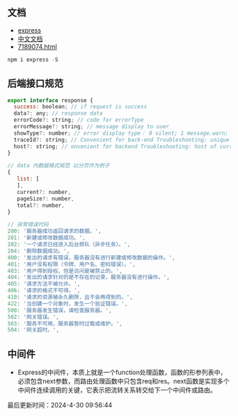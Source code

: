 <!--
 * @Description: express 文档
 * @Author: panrui
 * @Date: 2021-06-24 09:59:43
 * @LastEditTime: 2023-07-26 13:37:21
 * @LastEditors: panrui
 * 不忘初心,不负梦想
-->

## 文档

- [express](http://expressjs.com/)
- [中文文档](http://www.expressjs.com.cn/4x/api.html#express)
- [7189074.html](https://www.cnblogs.com/xiaohuochai/p/7189074.html)

```js
npm i express -S
```

## 后端接口规范

```js
export interface response {
  success: boolean; // if request is success
  data?: any; // response data
  errorCode?: string; // code for errorType
  errorMessage?: string; // message display to user
  showType?: number; // error display type： 0 silent; 1 message.warn; 2 message.error; 4 notification; 9 page
  traceId?: string; // Convenient for back-end Troubleshooting: unique request ID
  host?: string; // onvenient for backend Troubleshooting: host of current access server
}

// data 内数据格式规范 以分页作为例子
{
   list: [
   ],
   current?: number,
   pageSize?: number,
   total?: number,
}

// 异常错误代码
200: '服务器成功返回请求的数据。',
201: '新建或修改数据成功。',
202: '一个请求已经进入后台排队（异步任务）。',
204: '删除数据成功。',
400: '发出的请求有错误，服务器没有进行新建或修改数据的操作。',
401: '用户没有权限（令牌、用户名、密码错误）。',
403: '用户得到授权，但是访问是被禁止的。',
404: '发出的请求针对的是不存在的记录，服务器没有进行操作。',
405: '请求方法不被允许。',
406: '请求的格式不可得。',
410: '请求的资源被永久删除，且不会再得到的。',
422: '当创建一个对象时，发生一个验证错误。',
500: '服务器发生错误，请检查服务器。',
502: '网关错误。',
503: '服务不可用，服务器暂时过载或维护。',
504: '网关超时。',
```

## 中间件

- Express的中间件，本质上就是一个function处理函数，函数的形参列表中，必须包含next参数，而路由处理函数中只包含req和res。next函数是实现多个中间件连续调用的关键，它表示把流转关系转交给下一个中间件或路由。

<!-- ## 配置 -->

<!-- ## 学习文档 -->

<!-- 1:use是express注册中间件的方法,它返回一个函数
2:use方法允许将请求的网址写在第一个参数,只有请求匹配,后面的中间件才会生效
3:app.use(express.static('public'));//将静态资源文件所在的目录作为参数传递给 express.static 中间件就可以提供静态资源文件的访问了
4:常用中间件
    {
        cookie-parser():用于解析cookie的中间件，添加中间后，req具备cookies属性。通过req.cookies.xxx可以访问cookie的值
            使用方法：var cookieParser = require('cookie-parser');app.use(cookieParser(secret, options))
        express-session:session运行在服务器端，当客户端第一次访问服务器时，可以将客户的登录信息保存
            使用方法:var session = require('express-session');app.use(session(options))
        serve-favicon:设置网站的 favicon图标
            使用方法:var favicon = require('serve-favicon');var path = require('path');app.use(favicon(path.join(__dirname, 'public', 'favicon.ico')))
        body-parser:bodyParser用于解析客户端请求的body中的内容，内部使用JSON编码处理，url编码处理以及对于文件的上传处理
            使用方法:var bodyParser = require('body-parser')
            {
                底层中间件用法：这将拦截和解析所有的请求；也即这种用法是全局的
                    app.use(bodyParser.urlencoded({ extended: false }));app.use(bodyParser.json())
                    use方法调用body-parser实例；且use方法没有设置路由路径；这样的body-parser实例就会对该app所有的请求进行拦截和解析
                特定路由下的中间件用法:对于特定的路径使用
                    var urlencodedParser = bodyParser.urlencoded({ extended: false })
                    app.post('/login', urlencodedParser, function (req, res) {
                        if (!req.body) return res.sendStatus(400)
                        res.send('welcome, ' + req.body.username)
                    })

                    var jsonParser = bodyParser.json();
                    // POST /api/users gets JSON bodies
                    app.post('/api/users', jsonParser, function (req, res) {
                        if (!req.body) return res.sendStatus(400)
                        // create user in req.body
                    })
            }
    }
5:路由方法--针对不同的接口,Express提供了use方法的一些别名,这些别名是和http对应的路由方法
    路由路径
        {
            字符串匹配:app.get('/about',function(){}),
            字符串模式匹配:app.get('/ab?cd',function(){}),
            正则表达式匹配:app.get(/a/,function(){})
        }
    路由句柄
        {
            可以是单个函数,也可以是函数数组,或者多个函数,或者函数+函数数组
        }
    链式路由句柄
        {
            app.router('/block')
                .get(function(){})
                .post(function(){})
                .put(function(){})
        }
    {

    }
    app.all():他的作用的对于一个路径上的所有请求加载中间件
-------------------------------------------------------------------------------------------------------------------------------------------
express()
    express()是express模块导出的顶层方法
    {
        Methods:{
            express.static(root, [options]) //express.static是Express中唯一的内建中间件,负责托管 Express 应用内的静态资源
        }

    }
-------------------------------------------------------------------------------------------------------------------------------------------
Application()
    app对象一般用来表示Express程序。通过调用Express模块导出的顶层的express()方法来创建它
    var express = require('express');
    var app = express();
    {
        路由:{
            app.METHOD：路由一个HTTP请求,METHOD是这个请求的HTTP方法 使用方法：app.METHOD(path, callback [, callback ...])
            app.param:给路由参数添加回调触发器，这里的name是参数名或者参数数组，function是回调方法
        },
        配置中间件:app.route
        渲染html视图:app.render
        注册模板引擎:app.engine
    }
-------------------------------------------------------------------------------------------------------------------------------------------
Properties
    app.locals对象是一个javascript对象，它的属性就是程序本地的变量
    app.locals.title
    //一旦设定,app.locals的各属性值将贯穿程序的整个生命周期
    //与其相反的是 res.locals,它只在这次请求的生命周期中有效
-------------------------------------------------------------------------------------------------------------------------------------------
Events
    app.on('mount', callback(parent))
-------------------------------------------------------------------------------------------------------------------------------------------
Methods
    {
        app.all(path, callback[, callback ...]:
        app.delete(path, callback[, callback ...])
        app.disable(name)
        app.disabled(name)
        app.enable(name)
        app.enabled(name)
        app.engine(ext, callback)
        app.get(name)
        app.get(path, callback [, callback ...])
        app.listen(port, [hostname], [backlog], [callback])
        app.METHOD(path, callback [, callback ...]){
            路由一个HTTP请求,METHOD是这个请求的HTTP方法

        }
        app.param([name], callback)
        app.path()
        app.post(path, callback, [callback ...])
        app.put(path, callback, [callback ...])
        app.render(view, [locals], callback)
        app.route(path)
        app.set(name, value)
    }
-------------------------------------------------------------------------------------------------------------------------------------------
Application Settings
-------------------------------------------------------------------------------------------------------------------------------------------
Request
-------------------------------------------------------------------------------------------------------------------------------------------
Properties
-------------------------------------------------------------------------------------------------------------------------------------------
Methods

-------------------------------------------------------------------------------------------------------------------------------------------
Response
-------------------------------------------------------------------------------------------------------------------------------------------
Properties
-------------------------------------------------------------------------------------------------------------------------------------------
Methods
-------------------------------------------------------------------------------------------------------------------------------------------
Router
-------------------------------------------------------------------------------------------------------------------------------------------
Methods
------------------------------------------------------------------------------------------------------------------------------------------- -->

<!-- ## 开始使用

```js
// 设置状态码并返回数据
res.status(403).send("Sorry! You can't see that.");
``` -->

<!-- TODO 待删除 -->

<!-- #### 待学习 -->
<!--
- [ ] 消息队列
- [ ] 高并发
- [ ] 应用重启 -->

<!-- #### 学习文档 -->

<!-- 1:events模块存在一个EventEmitter对象,通过实例化EventEmitter来绑定和监听事件
2:fs是文件模块,fs(stream)可以创建四种不同的流类型,然后所有的流对象又都是EventEmitter的实例(也就是说他们拥有绑定和监听事件的功能),同时默认绑定了(data,end,error,finish)

------------------------------------------------------------删除-------------------------------------------------------------------------------
events模块
EventEmitter
1:实例化EventEmitter来绑定和监听事件(绑定事件--帮助这个事件注册一个监听器)
    实例化 var eventEmitter = new events.EventEmitter();
    绑定 eventEmitter.on('eventName', eventHandler);
    执行异步操作的函数都是将回调函数作为最后一个参数,回调函数接受错误对象作为第一个参数

2:EventEmitter 的核心就是事件触发与事件监听器功能的封装
    触发 eventEmitter.emit('eventName');
    {
        addListener(event, listener):为指定事件添加一个监听器到监听器数组的尾部
        on(event, listener):为指定事件注册一个监听器，接受一个字符串 event 和一个回调函数
        once(event, listener):为指定事件注册一个单次监听器，即 监听器最多只会触发一次，触发后立刻解除该监听器
        removeListener(event, listener):移除指定事件的某个监听器，监听器必须是该事件已经注册过的监听器
        removeAllListeners([event]):移除所有事件的所有监听器， 如果指定事件，则移除指定事件的所有监听器
        setMaxListeners(n):默认最多十个,提高默认监听器的数量
        listeners(event):返回指定事件的监听器数组 //数组的每一项都是监听函数
        emit(event, [arg1], [arg2], [...]):按参数的顺序执行每个监听器，如果事件有注册监听返回 true，否则返回 false
        listenerCount:返回监听器的数量 Number类型
    }
    //newListener 当添加新的监听器时触发
    //removeListener 当监听器被移除时触发
3:error事件
    当 error 被触发时，EventEmitter 规定如果没有响 应的监听器，Node.js 会把它当作异常
    我们一般要为会触发 error 事件的对象设置监听器

-----------------------------------------------------------删除--------------------------------------------------------------------------------
Buffer
    创建Buffer类//一个 Buffer 类似于一个整数数组,所以他有很多和数据相似的API
    {
        Buffer()
        Buffer.alloc(size[, fill[, encoding]])： 返回一个指定大小的 Buffer 实例，如果没有设置 fill，则默认填满 0
        Buffer.allocUnsafe(size)： 返回一个指定大小的 Buffer 实例，但是它不会被初始化，所以它可能包含敏感的数据
        Buffer.allocUnsafeSlow(size)
        Buffer.from(array)： 返回一个被 array 的值初始化的新的 Buffer 实例（传入的 array 的元素只能是数字，不然就会自动被 0 覆盖）
        Buffer.from(arrayBuffer[, byteOffset[, length]])： 返回一个新建的与给定的 ArrayBuffer 共享同一内存的 Buffer。
        Buffer.from(buffer)： 复制传入的 Buffer 实例的数据，并返回一个新的 Buffer 实例
        Buffer.from(string[, encoding])： 返回一个被 string 的值初始化的新的 Buffer 实例
    }
    写入缓冲区
    buf.write(string[, offset[, length]][, encoding]) //返回实际写入的大小。如果 buffer 空间不足， 则只会写入部分字符串。
    {
        string - 写入缓冲区的字符串。
        offset - 缓冲区开始写入的索引值，默认为 0 。
        length - 写入的字节数，默认为 buffer.length
        encoding - 使用的编码。默认为 'utf8' 。
    }
    从缓冲区读取数据
    buf.toString([encoding[, start[, end]]]) //解码缓冲区数据并使用指定的编码返回字符串
    {
        encoding - 使用的编码。默认为 'utf8' 。
        start - 指定开始读取的索引位置，默认为 0。
        end - 结束位置，默认为缓冲区的末尾。
    }
    将Buffer转换为JSON对象
    buf.toJSON()
    缓冲区合并
    Buffer.concat(list[, totalLength])
    {
        list - 用于合并的 Buffer 对象数组列表。
        totalLength - 指定合并后Buffer对象的总长度。
    }
    缓冲区比较
    buf.compare(otherBuffer);
    {
        otherBuffer - 与 buf 对象比较的另外一个 Buffer 对象
    }
    拷贝缓冲区
    buf.copy(targetBuffer[, targetStart[, sourceStart[, sourceEnd]]])
    {
        targetBuffer - 要拷贝的 Buffer 对象。
        targetStart - 数字, 可选, 默认: 0
        sourceStart - 数字, 可选, 默认: 0
        sourceEnd - 数字, 可选, 默认: buffer.length
    }
    缓冲区裁剪
    buf.slice([start[, end]])
    {
        start - 数字, 可选, 默认: 0
        end - 数字, 可选, 默认: buffer.length
    }
    缓冲区长度
    buf.length;

-------------------------------------------------------------------------------------------------------------------------------------------
写入流
管道流
链式流
-------------------------------------------------------------------------------------------------------------------------------------------
模块系统
-------------------------------------------------------------------------------------------------------------------------------------------
函数
-------------------------------------------------------------------------------------------------------------------------------------------
路由
-------------------------------------------------------------------------------------------------------------------------------------------
全局对象
-------------------------------------------------------------------------------------------------------------------------------------------
常用工具
-------------------------------------------------------------------------------------------------------------------------------------------
文件系统
-------------------------------------------------------------------------------------------------------------------------------------------
GET/POST请求
-------------------------------------------------------------------------------------------------------------------------------------------
工具模块
-------------------------------------------------------------------------------------------------------------------------------------------
Web模块
-------------------------------------------------------------------------------------------------------------------------------------------
Express模块
-------------------------------------------------------------------------------------------------------------------------------------------
RESTful API
-------------------------------------------------------------------------------------------------------------------------------------------
多进程
-------------------------------------------------------------------------------------------------------------------------------------------
JXcore打包
-------------------------------------------------------------------------------------------------------------------------------------------
Mysql
-------------------------------------------------------------------------------------------------------------------------------------------
MongoDB -->



最后更新时间：2024-4-30 09:56:44